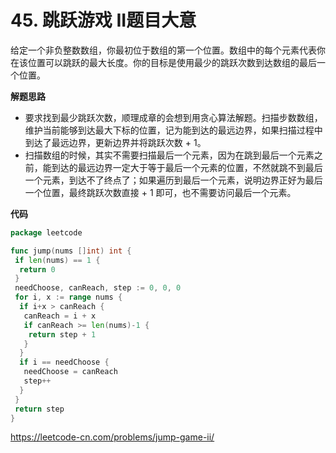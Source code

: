 # 45. 跳跃游戏 II**题目大意**

给定一个非负整数数组，你最初位于数组的第一个位置。数组中的每个元素代表你在该位置可以跳跃的最大长度。你的目标是使用最少的跳跃次数到达数组的最后一个位置。

**解题思路** 

- 要求找到最少跳跃次数，顺理成章的会想到用贪心算法解题。扫描步数数组，维护当前能够到达最大下标的位置，记为能到达的最远边界，如果扫描过程中到达了最远边界，更新边界并将跳跃次数 + 1。
- 扫描数组的时候，其实不需要扫描最后一个元素，因为在跳到最后一个元素之前，能到达的最远边界一定大于等于最后一个元素的位置，不然就跳不到最后一个元素，到达不了终点了；如果遍历到最后一个元素，说明边界正好为最后一个位置，最终跳跃次数直接 + 1 即可，也不需要访问最后一个元素。

**代码** 

```go
package leetcode

func jump(nums []int) int {
 if len(nums) == 1 {
  return 0
 }
 needChoose, canReach, step := 0, 0, 0
 for i, x := range nums {
  if i+x > canReach {
   canReach = i + x
   if canReach >= len(nums)-1 {
    return step + 1
   }
  }
  if i == needChoose {
   needChoose = canReach
   step++
  }
 }
 return step
}
```

https://leetcode-cn.com/problems/jump-game-ii/